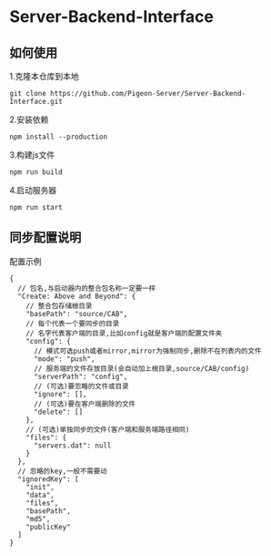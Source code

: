 # Server-Backend-Interface

## 如何使用
1.克隆本仓库到本地
```shell
git clone https://github.com/Pigeon-Server/Server-Backend-Interface.git
```
2.安装依赖
```shell
npm install --production
```
3.构建js文件
```shell
npm run build
```
4.启动服务器
```shell
npm run start
```

## 同步配置说明

配置示例

```json5
{
  // 包名,与启动器内的整合包名称一定要一样
  "Create: Above and Beyond": {
    // 整合包存储根目录
    "basePath": "source/CAB",
    // 每个代表一个要同步的目录
    // 名字代表客户端的目录,比如config就是客户端的配置文件夹 
    "config": {
      // 模式可选push或者mirror,mirror为强制同步,删除不在列表内的文件
      "mode": "push",
      // 服务端的文件存放目录(会自动加上根目录,source/CAB/config)
      "serverPath": "config",
      // (可选)要忽略的文件或目录
      "ignore": [],
      // (可选)要在客户端删除的文件
      "delete": []
    },
    // (可选)单独同步的文件(客户端和服务端路径相同)
    "files": {
      "servers.dat": null
    }
  },
  // 忽略的key,一般不需要动
  "ignoredKey": [
    "init",
    "data",
    "files",
    "basePath",
    "md5",
    "publicKey"
  ]
}
```
